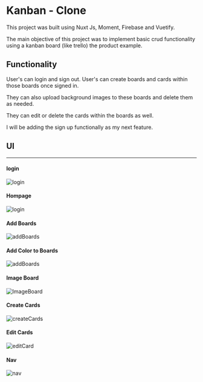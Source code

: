 # Kanban - Clone

  This project was built using Nuxt Js, Moment, Firebase and Vuetify.

  The main objective of this project was to implement basic crud functionality using a kanban board (like trello) the product example.
  

  ## Functionality 
  User's can login and sign out. 
  User's can create boards and cards within those boards once signed in.

  They can also upload background images to these boards and delete them as needed.

  They can edit or delete the cards within the boards as well.

  I will be adding the sign up functionally as my next feature.

  ## UI 
---
#### login
  ![login](./assets/pics/login.png)
#### Hompage
  ![login](./assets/pics/hompage2.png)
#### Add Boards
  ![addBoards](./assets/pics/addBoards.png)
#### Add Color to Boards
  ![addBoards](./assets/pics/ColorBoard.png)
#### Image Board
  ![ImageBoard](./assets/pics/imageBoard.png)
#### Create Cards
  ![createCards](./assets/pics/createCard.png)
#### Edit Cards
  ![editCard](./assets/pics/EditCard.png)
#### Nav
![nav](./assets/pics/nav.png)